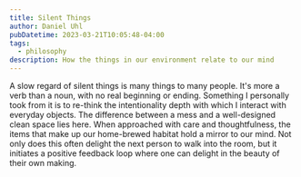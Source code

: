 ```yaml
---
title: Silent Things
author: Daniel Uhl
pubDatetime: 2023-03-21T10:05:48-04:00
tags:
  - philosophy
description: How the things in our environment relate to our mind
---
```


A slow regard of silent things is many things to many people. It's more a verb than a noun, with no
real beginning or ending. Something I personally took from it is to re-think the intentionality
depth with which I interact with everyday objects. The difference between a mess and a well-designed
clean space lies here. When approached with care and thoughtfulness, the items that make up our
home-brewed habitat hold a mirror to our mind. Not only does this often delight the next person to
walk into the room, but it initiates a positive feedback loop where one can delight in the beauty of
their own making.
